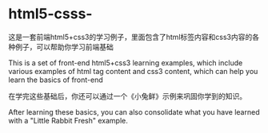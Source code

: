 # html5-csss-
这是一套前端html5+css3的学习例子，里面包含了html标签内容和css3内容的各种例子，可以帮助你学习前端基础

This is a set of front-end html5+css3 learning examples, which include various examples of html tag content and css3 content, which can help you learn the basics of front-end

在学完这些基础后，你还可以通过一个《小兔鲜》示例来巩固你学到的知识。

After learning these basics, you can also consolidate what you have learned with a "Little Rabbit Fresh" example.
